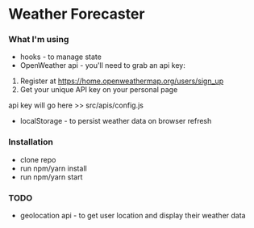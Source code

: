 # Weather Forecaster

### What I'm using

- hooks - to manage state
- OpenWeather api - you'll need to grab an api key:

1. Register at https://home.openweathermap.org/users/sign_up
2. Get your unique API key on your personal page

api key will go here >> src/apis/config.js

- localStorage - to persist weather data on browser refresh

### Installation

- clone repo
- run npm/yarn install
- run npm/yarn start

### TODO

- geolocation api - to get user location and display their weather data
